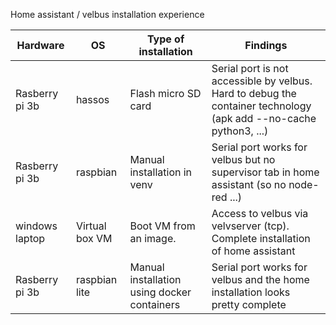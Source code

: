 

Home assistant / velbus installation experience 

| Hardware       | OS             | Type of installation                        | Findings                                                     |
| -------------- | -------------- | ------------------------------------------- | ------------------------------------------------------------ |
| Rasberry pi 3b | hassos         | Flash micro SD card                         | Serial port is not accessible by velbus.  Hard to debug the container technology (apk add --no-cache python3, ...) |
| Rasberry pi 3b | raspbian       | Manual installation in venv                 | Serial port works for velbus but no supervisor tab in home assistant (so no node-red ...) |
| windows laptop | Virtual box VM | Boot VM from an image.                      | Access to velbus via velvserver (tcp).  Complete installation of home assistant |
| Rasberry pi 3b | raspbian lite  | Manual installation using docker containers | Serial port works for velbus and the home installation looks pretty complete |



